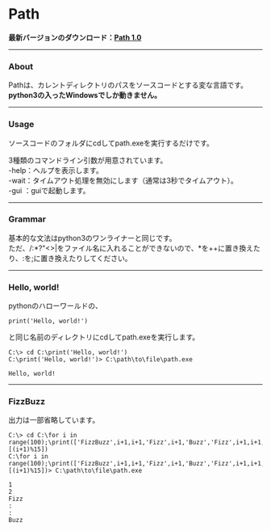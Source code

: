# Path
**最新バージョンのダウンロード：[Path 1.0](https://github.com/RJ45K/path/releases/tag/v1.0)**
***
### About
Pathは、カレントディレクトリのパスをソースコードとする変な言語です。  
**python3の入ったWindowsでしか動きません。**
***
### Usage
ソースコードのフォルダにcdしてpath.exeを実行するだけです。  
  
3種類のコマンドライン引数が用意されています。  
\-help：ヘルプを表示します。  
\-wait：タイムアウト処理を無効にします（通常は3秒でタイムアウト）。  
\-gui ：guiで起動します。
***
### Grammar
基本的な文法はpython3のワンライナーと同じです。  
ただ、\/:*?"<>|をファイル名に入れることができないので、*を++に置き換えたり、:を;に置き換えたりしてください。
***
### Hello, world!
pythonのハローワールドの、
```
print('Hello, world!')
```
と同じ名前のディレクトリにcdしてpath.exeを実行します。
```
C:\> cd C:\print('Hello, world!')
C:\print('Hello, world!')> C:\path\to\file\path.exe

Hello, world!
```
***
### FizzBuzz
出力は一部省略しています。
```
C:\> cd C:\for i in range(100);\print(['FizzBuzz',i+1,i+1,'Fizz',i+1,'Buzz','Fizz',i+1,i+1,'Fizz','Buzz',i+1,'Fizz',i+1,i+1][(i+1)%15])
C:\for i in range(100);\print(['FizzBuzz',i+1,i+1,'Fizz',i+1,'Buzz','Fizz',i+1,i+1,'Fizz','Buzz',i+1,'Fizz',i+1,i+1][(i+1)%15])> C:\path\to\file\path.exe

1
2
Fizz
:
:
Buzz
```
